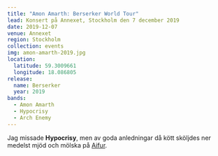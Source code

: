 ```yaml
---
title: "Amon Amarth: Berserker World Tour"
lead: Konsert på Annexet, Stockholm den 7 december 2019
date: 2019-12-07
venue: Annexet
region: Stockholm
collection: events
img: amon-amarth-2019.jpg
location:
  latitude: 59.3009661
  longitude: 18.086805
release:
  name: Berserker
  year: 2019
bands:
  - Amon Amarth
  - Hypocrisy
  - Arch Enemy
---
```


Jag missade **Hypocrisy**, men av goda anledningar då kött sköljdes ner medelst mjöd och mölska på [Aifur](http://aifur.se/).
